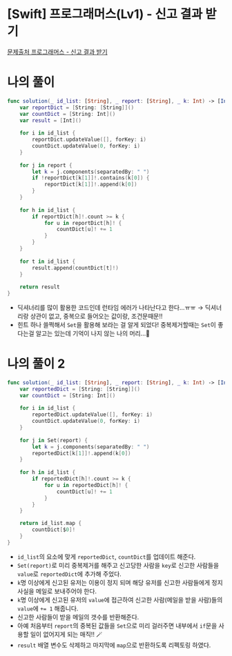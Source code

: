 # [Swift] 프로그래머스(Lv1) - 신고 결과 받기

[문제출처 프로그래머스 - 신고 결과 받기](https://school.programmers.co.kr/learn/courses/30/lessons/92334)

# 나의 풀이

```swift
func solution(_ id_list: [String], _ report: [String], _ k: Int) -> [Int] {
    var reportDict = [String: [String]]()
    var countDict = [String: Int]()
    var result = [Int]()
    
    for i in id_list {
        reportDict.updateValue([], forKey: i)
        countDict.updateValue(0, forKey: i)
    }
    
    for j in report {
        let k = j.components(separatedBy: " ")
        if !reportDict[k[1]]!.contains(k[0]) {
            reportDict[k[1]]!.append(k[0])
        }
    }
    
    for h in id_list {
        if reportDict[h]!.count >= k {
            for u in reportDict[h]! {
                countDict[u]! += 1
            }
        }
    }
    
    for t in id_list {
        result.append(countDict[t]!)
    }
        
    return result
}
```

- 딕셔너리를 많이 활용한 코드인데 런타임 에러가 나타난다고 한다…ㅠㅠ → 딕셔너리랑 상관이 없고, 중복으로 들어오는 값이랑, 조건문때문!!
- 힌트 하나 쓸쩍해서 `Set`을 활용해 보라는 걸 알게 되었다! 중복제거할때는 `Set`이 좋다는걸 알고는 있는데 기억이 나지 않는 나의 머리…🤯

# 나의 풀이 2

```swift
func solution(_ id_list: [String], _ report: [String], _ k: Int) -> [Int] {
    var reportedDict = [String: [String]]()
    var countDict = [String: Int]()
    
    for i in id_list {
        reportedDict.updateValue([], forKey: i)
        countDict.updateValue(0, forKey: i)
    }
    
    for j in Set(report) {
        let k = j.components(separatedBy: " ")
        reportedDict[k[1]]!.append(k[0])
    }
    
    for h in id_list {
        if reportedDict[h]!.count >= k {
            for u in reportedDict[h]! {
                countDict[u]! += 1
            }
        }
    }

    return id_list.map {
        countDict[$0]!
    }
}
```

- `id_list`의 요소에 맞게 `reportedDict`, `countDict`를 업데이트 해준다.
- `Set(report)`로 미리 중복제거를 해주고 신고당한 사람을 `key`로 신고한 사람들을 `value`로 `reportedDict`에 추가해 주었다.
- `k`명 이상에게 신고된 유저는 이용이 정지 되며 해당 유저를 신고한 사람들에게 정지 사실을 메일로 보내주어야 한다.
- `k`명 이상에게 신고된 유저의 `value`에 접근하여 신고한 사람(메일을 받을 사람)들의 `value`에 `+= 1` 해줍니다.
- 신고한 사람들이 받을 메일의 갯수를 반환해준다.
- 아예 처음부터 `report`의 중복된 값들을 `Set`으로 미리 걸러주면 내부에서 `if`문을 사용할 일이 없어지게 되는 매직!! 🪄
- `result` 배열 변수도 삭제하고 마지막에 `map`으로 반환하도록 리펙토링 하였다.
